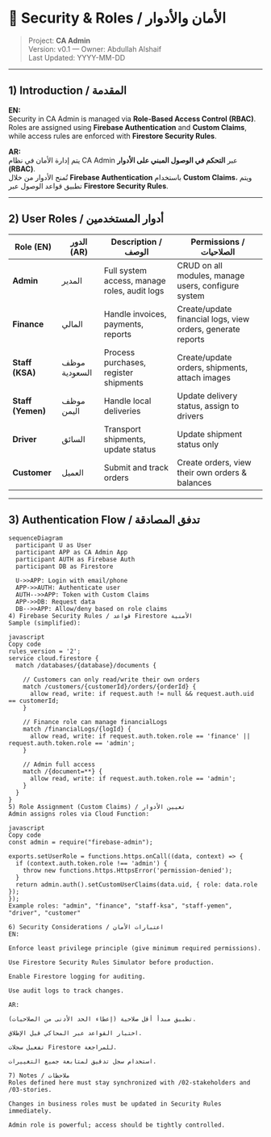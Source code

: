 # 🔐 Security & Roles / الأمان والأدوار

> Project: **CA Admin**  
> Version: v0.1 — Owner: Abdullah Alshaif  
> Last Updated: YYYY-MM-DD

---

## 1) Introduction / المقدمة
**EN:**  
Security in CA Admin is managed via **Role-Based Access Control (RBAC)**.  
Roles are assigned using **Firebase Authentication** and **Custom Claims**, while access rules are enforced with **Firestore Security Rules**.

**AR:**  
يتم إدارة الأمان في نظام CA Admin عبر **التحكم في الوصول المبني على الأدوار (RBAC)**.  
تُمنح الأدوار من خلال **Firebase Authentication** باستخدام **Custom Claims**، ويتم تطبيق قواعد الوصول عبر **Firestore Security Rules**.

---

## 2) User Roles / أدوار المستخدمين

| Role (EN)      | الدور (AR)     | Description / الوصف | Permissions / الصلاحيات |
|----------------|----------------|----------------------|--------------------------|
| **Admin**      | المدير         | Full system access, manage roles, audit logs | CRUD on all modules, manage users, configure system |
| **Finance**    | المالي         | Handle invoices, payments, reports | Create/update financial logs, view orders, generate reports |
| **Staff (KSA)**| موظف السعودية | Process purchases, register shipments | Create/update orders, shipments, attach images |
| **Staff (Yemen)** | موظف اليمن  | Handle local deliveries | Update delivery status, assign to drivers |
| **Driver**     | السائق        | Transport shipments, update status | Update shipment status only |
| **Customer**   | العميل        | Submit and track orders | Create orders, view their own orders & balances |

---

## 3) Authentication Flow / تدفق المصادقة

```mermaid
sequenceDiagram
  participant U as User
  participant APP as CA Admin App
  participant AUTH as Firebase Auth
  participant DB as Firestore

  U->>APP: Login with email/phone
  APP->>AUTH: Authenticate user
  AUTH-->>APP: Token with Custom Claims
  APP->>DB: Request data
  DB-->>APP: Allow/deny based on role claims
4) Firebase Security Rules / قواعد Firestore الأمنية
Sample (simplified):

javascript
Copy code
rules_version = '2';
service cloud.firestore {
  match /databases/{database}/documents {
    
    // Customers can only read/write their own orders
    match /customers/{customerId}/orders/{orderId} {
      allow read, write: if request.auth != null && request.auth.uid == customerId;
    }

    // Finance role can manage financialLogs
    match /financialLogs/{logId} {
      allow read, write: if request.auth.token.role == 'finance' || request.auth.token.role == 'admin';
    }

    // Admin full access
    match /{document=**} {
      allow read, write: if request.auth.token.role == 'admin';
    }
  }
}
5) Role Assignment (Custom Claims) / تعيين الأدوار
Admin assigns roles via Cloud Function:

javascript
Copy code
const admin = require("firebase-admin");

exports.setUserRole = functions.https.onCall((data, context) => {
  if (context.auth.token.role !== 'admin') {
    throw new functions.https.HttpsError('permission-denied');
  }
  return admin.auth().setCustomUserClaims(data.uid, { role: data.role });
});
Example roles: "admin", "finance", "staff-ksa", "staff-yemen", "driver", "customer"

6) Security Considerations / اعتبارات الأمان
EN:

Enforce least privilege principle (give minimum required permissions).

Use Firestore Security Rules Simulator before production.

Enable Firestore logging for auditing.

Use audit logs to track changes.

AR:

تطبيق مبدأ أقل صلاحية (إعطاء الحد الأدنى من الصلاحيات).

اختبار القواعد عبر المحاكي قبل الإطلاق.

تفعيل سجلات Firestore للمراجعة.

استخدام سجل تدقيق لمتابعة جميع التغييرات.

7) Notes / ملاحظات
Roles defined here must stay synchronized with /02-stakeholders and /03-stories.

Changes in business roles must be updated in Security Rules immediately.

Admin role is powerful; access should be tightly controlled.

